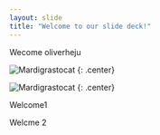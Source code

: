 ```yaml
---
layout: slide
title: "Welcome to our slide deck!"
---
```


Wecome oliverheju

![Mardigrastocat](https://octodex.github.com/images/Mardigrastocat.png)
{: .center}


![Mardigrastocat](https://octodex.github.com/images/goretocat.png)
{: .center}


Welcome1

Welcme 2
